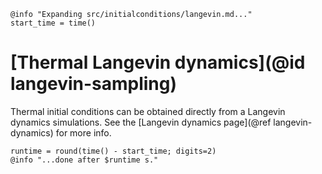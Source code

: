 ```@setup logging
@info "Expanding src/initialconditions/langevin.md..."
start_time = time()
```
# [Thermal Langevin dynamics](@id langevin-sampling)

Thermal initial conditions can be obtained directly from a Langevin dynamics simulations.
See the [Langevin dynamics page](@ref langevin-dynamics) for more info.
```@setup logging
runtime = round(time() - start_time; digits=2)
@info "...done after $runtime s."
```
